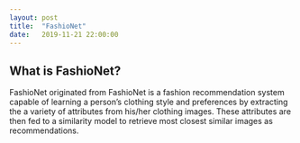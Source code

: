 ```yaml
---
layout: post
title:  "FashioNet"
date:   2019-11-21 22:00:00
---
```


## What is FashioNet?

FashioNet originated from FashioNet is a fashion recommendation system capable of learning a person’s clothing style and preferences by extracting the a variety of attributes from his/her clothing images. 
These attributes are then fed to a similarity model to retrieve most closest similar images as recommendations.